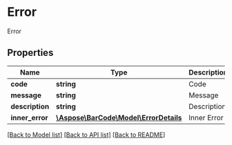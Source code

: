 # Error

Error

## Properties
Name | Type | Description | Notes
---- | ---- | ----------- | -----
**code** | **string** | Code | [optional] 
**message** | **string** | Message | [optional] 
**description** | **string** | Description | [optional] 
**inner_error** | [**\Aspose\BarCode\Model\ErrorDetails**](ErrorDetails.md) | Inner Error | [optional] 

[[Back to Model list]](../../README.md#documentation-for-models) [[Back to API list]](../../README.md#documentation-for-api-endpoints) [[Back to README]](../../README.md)


